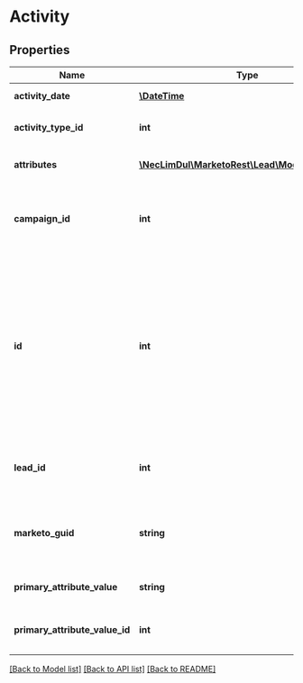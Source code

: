 # Activity

## Properties

Name | Type | Description | Notes
------------ | ------------- | ------------- | -------------
**activity_date** | [**\DateTime**](\DateTime.md) | Datetime of the activity | 
**activity_type_id** | **int** | Id of the activity type | 
**attributes** | [**\NecLimDul\MarketoRest\Lead\Model\Attribute[]**](Attribute.md) | List of secondary attributes | 
**campaign_id** | **int** | Id of the associated Smart Campaign, if applicable | [optional] 
**id** | **int** | Integer id of the activity.  For instances which have been migrated to Activity Service, this field may not be present, and should not be treated as unique. | 
**lead_id** | **int** | Id of the lead associated to the activity | 
**marketo_guid** | **string** | Unique id of the activity (128 character string) | [optional] 
**primary_attribute_value** | **string** | Value of the primary attribute | 
**primary_attribute_value_id** | **int** | Id of the primary attribute field | 

[[Back to Model list]](../README.md#documentation-for-models) [[Back to API list]](../README.md#documentation-for-api-endpoints) [[Back to README]](../README.md)
